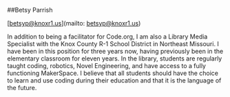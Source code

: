 ##Betsy Parrish

[betsyp@knoxr1.us](mailto: betsyp@knoxr1.us)

In addition to being a facilitator for Code.org, I am also a Library Media Specialist with the Knox County R-1 School District in Northeast Missouri.  I have been in this position for three years now, having previously been in the elementary classroom for eleven years.  In the library, students are regularly taught coding, robotics, Novel Engineering, and have access to a fully functioning MakerSpace.  I believe that all students should have the choice to learn and use coding during their education and that it is the language of the future.

